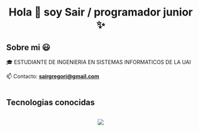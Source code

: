 <h1 align="center">Hola 👋 soy Sair / programador junior ✨ </h1> 

<h2>Sobre mi 😃</h2>

<p align="left">
🎓 ESTUDIANTE DE INGENIERIA EN SISTEMAS INFORMATICOS DE LA UAI

📫 Contacto: **sairgregori@gmail.com**
</p>

<h2 style="display: inline-block">Tecnologias conocidas</h2>

<p align="center">
  <a href="https://skillicons.dev">
    <img src="https://skillicons.dev/icons?i=git,c,cpp,cs,java,py,vscode,visualstudio,idea&perline=14" />
  </a>
</p>

<!--<h2>Proyectos en el que eh trabajado son</h2>
<!--
**SairBarreto/SairBarreto** is a ✨ _special_ ✨ repository because its `README.md` (this file) appears on your GitHub profile.

Here are some ideas to get you started:

- 🔭 I’m currently working on ...
- 🌱 I’m currently learning ...
- 👯 I’m looking to collaborate on ...
- 🤔 I’m looking for help with ...
- 💬 Ask me about ...
- 📫 How to reach me: ...
- 😄 Pronouns: ...
- ⚡ Fun fact: ...
-->

